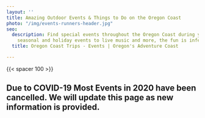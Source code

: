 ```yaml
---
layout: ''
title: Amazing Outdoor Events & Things to Do on the Oregon Coast
photo: "/img/events-runners-header.jpg"
seo:
  description: Find special events throughout the Oregon Coast during your trip! From
    seasonal and holiday events to live music and more, the fun is infectious!
  title: Oregon Coast Trips - Events | Oregon's Adventure Coast

---
```


{{< spacer 100 >}}

## Due to COVID-19 Most Events in 2020 have been cancelled. We will update this page as new information is provided.